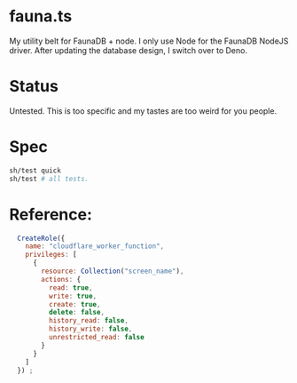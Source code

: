 # fauna.ts
My utility belt for FaunaDB + node.
I only use Node for the FaunaDB NodeJS driver.
After updating the database design, I switch over to Deno.

# Status
Untested. This is too specific and my tastes are too weird for you people.

# Spec
```bash
sh/test quick
sh/test # all tests.
```

# Reference:

```javascript
  CreateRole({
    name: "cloudflare_worker_function",
    privileges: [
      {
        resource: Collection("screen_name"),
        actions: {
          read: true,
          write: true,
          create: true,
          delete: false,
          history_read: false,
          history_write: false,
          unrestricted_read: false
        }
      }
    ]
  }) ;
```
